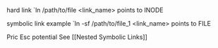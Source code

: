 hard link
	`ln /path/to/file <link_name>
	points to INODE

symbolic link example
	`ln -sf /path/to/file_1 <link_name>
	points to FILE

Pric Esc potential
	See [[Nested Symbolic Links]]